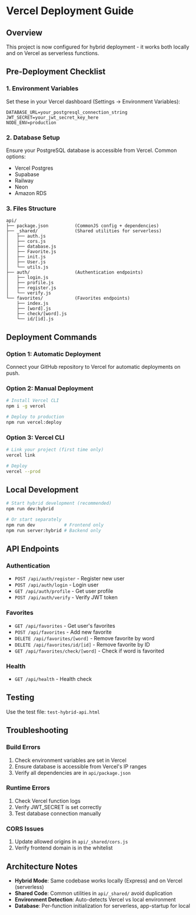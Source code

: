 # Vercel Deployment Guide

## Overview
This project is now configured for hybrid deployment - it works both locally and on Vercel as serverless functions.

## Pre-Deployment Checklist

### 1. Environment Variables
Set these in your Vercel dashboard (Settings → Environment Variables):

```
DATABASE_URL=your_postgresql_connection_string
JWT_SECRET=your_jwt_secret_key_here
NODE_ENV=production
```

### 2. Database Setup
Ensure your PostgreSQL database is accessible from Vercel. Common options:
- Vercel Postgres
- Supabase
- Railway
- Neon
- Amazon RDS

### 3. Files Structure
```
api/
├── package.json          (CommonJS config + dependencies)
├── _shared/              (Shared utilities for serverless)
│   ├── auth.js
│   ├── cors.js
│   ├── database.js
│   ├── Favorite.js
│   ├── init.js
│   ├── User.js
│   └── utils.js
├── auth/                 (Authentication endpoints)
│   ├── login.js
│   ├── profile.js
│   ├── register.js
│   └── verify.js
└── favorites/            (Favorites endpoints)
    ├── index.js
    ├── [word].js
    ├── check/[word].js
    └── id/[id].js
```

## Deployment Commands

### Option 1: Automatic Deployment
Connect your GitHub repository to Vercel for automatic deployments on push.

### Option 2: Manual Deployment
```bash
# Install Vercel CLI
npm i -g vercel

# Deploy to production
npm run vercel:deploy
```

### Option 3: Vercel CLI
```bash
# Link your project (first time only)
vercel link

# Deploy
vercel --prod
```

## Local Development

```bash
# Start hybrid development (recommended)
npm run dev:hybrid

# Or start separately
npm run dev           # Frontend only
npm run server:hybrid # Backend only
```

## API Endpoints

### Authentication
- `POST /api/auth/register` - Register new user
- `POST /api/auth/login` - Login user
- `GET /api/auth/profile` - Get user profile
- `POST /api/auth/verify` - Verify JWT token

### Favorites
- `GET /api/favorites` - Get user's favorites
- `POST /api/favorites` - Add new favorite
- `DELETE /api/favorites/[word]` - Remove favorite by word
- `DELETE /api/favorites/id/[id]` - Remove favorite by ID
- `GET /api/favorites/check/[word]` - Check if word is favorited

### Health
- `GET /api/health` - Health check

## Testing

Use the test file: `test-hybrid-api.html`

## Troubleshooting

### Build Errors
1. Check environment variables are set in Vercel
2. Ensure database is accessible from Vercel's IP ranges
3. Verify all dependencies are in `api/package.json`

### Runtime Errors
1. Check Vercel function logs
2. Verify JWT_SECRET is set correctly
3. Test database connection manually

### CORS Issues
1. Update allowed origins in `api/_shared/cors.js`
2. Verify frontend domain is in the whitelist

## Architecture Notes

- **Hybrid Mode**: Same codebase works locally (Express) and on Vercel (serverless)
- **Shared Code**: Common utilities in `api/_shared/` avoid duplication
- **Environment Detection**: Auto-detects Vercel vs local environment
- **Database**: Per-function initialization for serverless, app-startup for local
